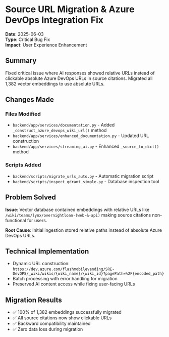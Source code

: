 # Source URL Migration & Azure DevOps Integration Fix

**Date**: 2025-06-03  
**Type**: Critical Bug Fix  
**Impact**: User Experience Enhancement  

## Summary
Fixed critical issue where AI responses showed relative URLs instead of clickable absolute Azure DevOps URLs in source citations. Migrated all 1,382 vector embeddings to use absolute URLs.

## Changes Made

### Files Modified
- `backend/app/services/documentation.py` - Added `_construct_azure_devops_wiki_url()` method
- `backend/app/services/enhanced_documentation.py` - Updated URL construction
- `backend/app/services/streaming_ai.py` - Enhanced `_source_to_dict()` method

### Scripts Added
- `backend/scripts/migrate_urls_auto.py` - Automatic migration script
- `backend/scripts/inspect_qdrant_simple.py` - Database inspection tool

## Problem Solved
**Issue**: Vector database contained embeddings with relative URLs like `/wiki/teams/lynx/overnightloan-(web-&-api)` making source citations non-functional for users.

**Root Cause**: Initial ingestion stored relative paths instead of absolute Azure DevOps URLs.

## Technical Implementation
- Dynamic URL construction: `https://dev.azure.com/flashmobilevending/SRE-DevOPS/_wiki/wikis/{wiki_name}/{wiki_id}?pagePath=%2F{encoded_path}`
- Batch processing with error handling for migration
- Preserved AI content access while fixing user-facing URLs

## Migration Results
- ✅ 100% of 1,382 embeddings successfully migrated
- ✅ All source citations now show clickable URLs
- ✅ Backward compatibility maintained
- ✅ Zero data loss during migration 